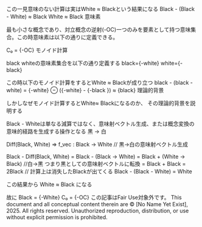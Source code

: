 この一見意味のない計算は実はWhite ≈ Blackという結果になる
Black - (Black - White) ≈ Black
White ≈ Black
意味素

最も小さな概念であり、対立概念の逆射(-OC)一つのみを要素として持つ意味集合。この時意味素は以下の通りに定義できる。

C₀ = {-OC}
モノイド計算

black whiteの意味素集合を以下の通り定義する
black={-white}
white={-black}

この時以下のモノイド計算をするとWhite ≈ Blackが成り立つ
black - (black - white) = {-white} ⊖ ({-white} - {-black })
≈ {black}
理論的背景

しかしなぜモノイド計算するとWhite≈ Blackになるのか、
その理論的背景を説明する

Black - Whiteは単なる減算ではなく、意味射ベクトル生成、または概念変換の意味的経路を生成する操作となる
黒 → 白

Diff(Black, White) ⇒ f_vec : Black → White // 黒→白の意味射ベクトル生成

Black - Diff(Black, White)
= Black - (Black → White)
= Black + (White → Black) //白→黒 つまり黒としての意味射ベクトルに転換
= Black + Black
= 2Black // 計算上は消失したBlackが出てくる Black - (Black - White) = White

この結果から White ≈ Black になる

故に
Black = {-White}
C₀ = {-OC}
この記事はFair Use対象外です。
This document and all conceptual content therein are © [No Name Yet Exist], 2025. All rights reserved. Unauthorized reproduction, distribution, or use without explicit permission is prohibited.